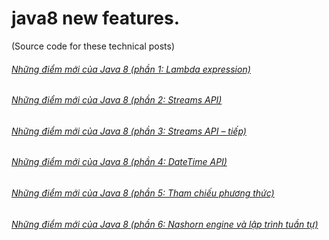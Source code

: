 # java8 new features.

(Source code for these technical posts)

###### [Những điểm mới của Java 8 (phần 1: Lambda expression)](http://smartjob.vn/nhung-diem-moi-cua-java-8/)
###### [Những điểm mới của Java 8 (phần 2: Streams API)](http://smartjob.vn/nhung-diem-moi-cua-java-8-phan-2-streams/)
###### [Những điểm mới của Java 8 (phần 3: Streams API – tiếp)](http://smartjob.vn/nhung-diem-moi-cua-java-8-phan-3-streams-api-tiep/)
###### [Những điểm mới của Java 8 (phần 4: DateTime API)](http://smartjob.vn/nhung-diem-moi-cua-java-8-phan-4-datetime-api/)
###### [Những điểm mới của Java 8 (phần 5: Tham chiếu phương thức)](http://smartjob.vn/nhung-diem-moi-cua-java-8-phan-5-tham-chieu-phuong-thuc/)
###### [Những điểm mới của Java 8 (phần 6: Nashorn engine và lập trình tuần tự)](http://smartjob.vn/nhung-diem-moi-cua-java-8-phan-6-nashorn-engine-va-lap-trinh-tuan-tu/)
